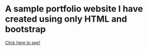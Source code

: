 <h1> A sample portfolio website I have created using only HTML and bootstrap</h1>
<a href="https://ashwin-s-n.github.io/" target="blank">Click here to see!</a>
